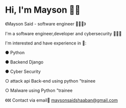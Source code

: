 # Hi, I'm Mayson 👋🏼 

 《Mayson Said - software engineer 👩🏻‍💻》
       
I'm a
software engineer,developer 
and cybersecurity 🙋🏻‍♀️

I'm interested and have experience in 📌: 

● Python

● Backend Django

● Cyber Security 

 ○ attack api Back-end using python "trainee

 ○ Malware using Python "trainee

《《《 Contact via email📩 maysonsaidshaaban@gmail.com 

